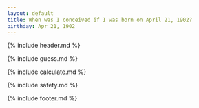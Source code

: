 ```yaml
---
layout: default
title: When was I conceived if I was born on April 21, 1902?
birthday: Apr 21, 1902
---
```


{% include header.md %}

{% include guess.md %}

{% include calculate.md %}

{% include safety.md %}

{% include footer.md %}



